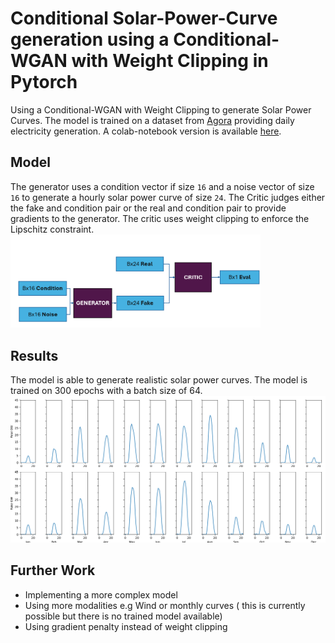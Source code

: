# Conditional Solar-Power-Curve generation using a Conditional-WGAN with Weight Clipping in Pytorch
Using a Conditional-WGAN with Weight Clipping to generate Solar Power Curves. The model is trained on a dataset from [Agora](https://www.agora-energiewende.org/data-tools/agorameter/chart/today/power_generation/01.01.2021/30.11.2023/daily) providing daily electricity generation.
A colab-notebook version is available [here](https://colab.research.google.com/drive/10W8VJkzZwRPK1DCKrc_0-bIVQJR9ePp0?usp=sharing).
## Model
The generator uses a condition vector if size `16` and a noise vector of size `16` to generate a hourly solar power curve of size `24`.
The Critic judges either the fake and condition pair or the real and condition pair to provide gradients to the generator. The critic uses weight clipping to enforce the Lipschitz constraint.
<img src="imgs/ModelOverview.png" width="400" >

## Results
The model is able to generate realistic solar power curves. The model is trained on 300 epochs with a batch size of 64.
<img src="imgs/real_fake_solar.png" width="800" >

## Further Work
- Implementing a more complex model
- Using more modalities e.g Wind or monthly curves ( this is currently possible but there is no trained model available)
- Using gradient penalty instead of weight clipping